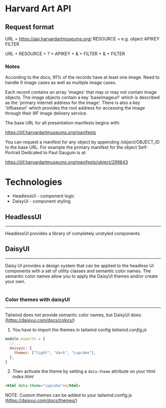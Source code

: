 # Harvard Art API

## Request format
URL = https://api.harvardartmuseums.org/
RESOURCE = e.g. object
APIKEY
FILTER

URL + RESOURCE + ? + APIKEY + & + FILTER + & + FILTER 


### Notes
According to the docs, 91% of the records have at least one image. Need to handle 0 image cases as well as multiple image cases.

Each record contains an array 'images' that may or may not contain image objects. The image objects contain a key 'baseimageurl' which is described as the 'primary internet address for the image'. There is also a key 'iiifbaseuri' which provides the root address for accessing the image through their IIIF image delivery service.

The base URL for all presentation manifests begins with:

https://iiif.harvardartmuseums.org/manifests

You can request a manifest for any object by appending /object/OBJECT_ID to the base URL. For example the primary manifest for the object Self-Portrait Dedicated to Paul Gauguin is at:

https://iiif.harvardartmuseums.org/manifests/object/299843

# Technologies
- HeadlessUI - component logic
- DaisyUI - component styling

## HeadlessUI
---
HeadlessUI provides a library of completely unstyled components.
<br />
## DaisyUI
---
Daisy UI provides a design system that can be applied to the headless UI components with a set of utility classes and semantic color names. The semantic color names allow you to apply the DaisyUI themes and/or create your own.  
<br />
### Color themes with daisyUI
---
Tailwind does not provide semantic color names, but DaisyUI does.  
(https://daisyui.com/docs/colors/)

1) You have to import the themes in tailwind config
*tailwind.config.js*
```jsx
module.exports = {
  //...
  daisyui: {
    themes: ["light", "dark", "cupcake"],
  },
}
```
2) Then activate the theme by setting a `data-theme` attribute on your html
*index.html*
```html
<html data-theme="cupcake"></html>
```

NOTE: Custom themes can be added to your tailwind.config.js
(https://daisyui.com/docs/themes/)
